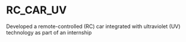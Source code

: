 # RC_CAR_UV
Developed a remote-controlled (RC) car integrated with ultraviolet (UV) technology as part of an internship
